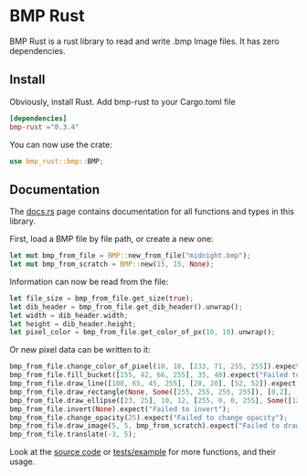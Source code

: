 # BMP Rust
BMP Rust is a rust library to read and write .bmp Image files. It has zero dependencies.

## Install
Obviously, install Rust. Add bmp-rust to your Cargo.toml file

```toml
[dependencies]
bmp-rust ="0.3.4"
```

You can now use the crate:

```rust
use bmp_rust::bmp::BMP;
```

## Documentation
The [docs.rs](https://docs.rs/bmp-rust/latest/bmp_rust/bmp/index.html) page contains documentation for all functions and types in this library.

First, load a BMP file by file path, or create a new one:
```rust
let mut bmp_from_file = BMP::new_from_file("midnight.bmp");
let mut bmp_from_scratch = BMP::new(15, 15, None);
```

Information can now be read from the file:
```rust
let file_size = bmp_from_file.get_size(true);
let dib_header = bmp_from_file.get_dib_header().unwrap();
let width = dib_header.width;
let height = dib_header.height;
let pixel_color = bmp_from_file.get_color_of_px(10, 10).unwrap();
```

Or new pixel data can be written to it:
```rust
bmp_from_file.change_color_of_pixel(10, 10, [233, 71, 255, 255]).expect("Failed to change color of pixel");
bmp_from_file.fill_bucket([155, 42, 66, 255], 35, 40).expect("Failed to bucket fill");
bmp_from_file.draw_line([100, 65, 45, 255], [20, 20], [52, 52]).expect("Failed to draw line");
bmp_from_file.draw_rectangle(None, Some([255, 255, 255, 255]), [0,2], [15,11]).expect("Failed to draw rect");
bmp_from_file.draw_ellipse([23, 25], 10, 12, [255, 0, 0, 255], Some([125, 64, 64, 255]), true).expect("Failed to draw ellipse");
bmp_from_file.invert(None).expect("Failed to invert");
bmp_from_file.change_opacity(25).expect("Failed to change opacity");
bmp_from_file.draw_image(5, 5, bmp_from_scratch).expect("Failed to draw image");
bmp_from_file.translate(-3, 5);
```

Look at the [source code](src/bmp.rs) or [tests/example](example/main.rs) for more functions, and their usage.
